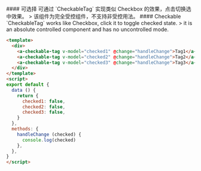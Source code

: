 <cn>
#### 可选择
可通过 `CheckableTag` 实现类似 Checkbox 的效果，点击切换选中效果。
> 该组件为完全受控组件，不支持非受控用法。
</cn>

<us>
#### Checkable
`CheckableTag` works like Checkbox, click it to toggle checked state.
> it is an absolute controlled component and has no uncontrolled mode.
</us>

```html
<template>
  <div>
    <a-checkable-tag v-model="checked1" @change="handleChange">Tag1</a-checkable-tag>
    <a-checkable-tag v-model="checked2" @change="handleChange">Tag2</a-checkable-tag>
    <a-checkable-tag v-model="checked3" @change="handleChange">Tag3</a-checkable-tag>
  </div>
</template>
<script>
export default {
  data () {
    return {
      checked1: false,
      checked2: false,
      checked3: false,
    }
  },
  methods: {
    handleChange (checked) {
      console.log(checked)
    },
  },
}
</script>
```
